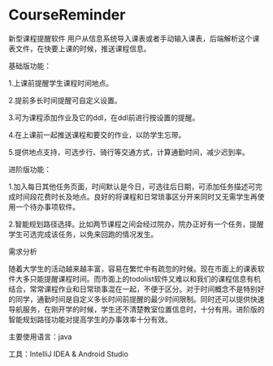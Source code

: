 # CourseReminder
 新型课程提醒软件
用户从信息系统导入课表或者手动输入课表，后端解析这个课表文件，在快要上课的时候，推送课程信息。

基础版功能：

1.上课前提醒学生课程时间地点。

2.提前多长时间提醒可自定义设置。

3.可为课程添加作业及它的ddl，在ddl前进行按设置的提醒。

4.在上课前一起推送课程和要交的作业，以防学生忘带。

5.提供地点支持，可选步行、骑行等交通方式，计算通勤时间，减少迟到率。



进阶版功能：

1.加入每日其他任务页面，时间默认是今日，可选往后日期，可添加任务描述可完成时间段花费时长及地点。良好的将课程和日常琐事区分开来同时又无需学生再使用一个待办事项软件。

2.智能规划路径选择。比如两节课程之间会经过院办，院办正好有一个任务，提醒学生可选完成该任务，以免来回跑的情况发生。



需求分析

随着大学生的活动越来越丰富，容易在繁忙中有疏忽的时候。现在市面上的课表软件大多只能提醒课程时间。而市面上的todolist软件又难以和我们的课程信息有机结合，常常课程作业和日常琐事混在一起，不便于区分。对于时间概念不是特别好的同学，通勤时间是自定义多长时间前提醒的最少时间限制。同时还可以提供快速导航服务，在刚开学的时候，学生还不清楚教室位置信息时，十分有用。进阶版的智能规划路径功能对提高学生的办事效率十分有效。



主要使用语言：java

工具：IntelliJ IDEA & Android Studio
